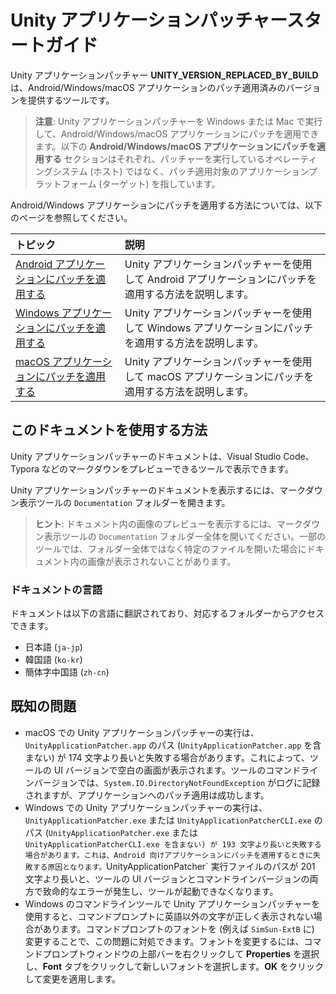 # Unity アプリケーションパッチャースタートガイド

Unity アプリケーションパッチャー __UNITY_VERSION_REPLACED_BY_BUILD__ は、Android/Windows/macOS アプリケーションのパッチ適用済みのバージョンを提供するツールです。

> **注意**: Unity アプリケーションパッチャーを Windows または Mac で実行して、Android/Windows/macOS アプリケーションにパッチを適用できます。以下の **Android/Windows/macOS アプリケーションにパッチを適用する** セクションはそれぞれ、パッチャーを実行しているオペレーティングシステム (ホスト) ではなく、パッチ適用対象のアプリケーションプラットフォーム (ターゲット) を指しています。

Android/Windows アプリケーションにパッチを適用する方法については、以下のページを参照してください。

| **トピック** | **説明** |
| :-------- | :-------------- |
| [Android アプリケーションにパッチを適用する](patch-android-applications.md)| Unity アプリケーションパッチャーを使用して Android アプリケーションにパッチを適用する方法を説明します。|
| [Windows アプリケーションにパッチを適用する](patch-windows-applications.md)| Unity アプリケーションパッチャーを使用して Windows アプリケーションにパッチを適用する方法を説明します。|
| [macOS アプリケーションにパッチを適用する](patch-macos-applications.md)| Unity アプリケーションパッチャーを使用して macOS アプリケーションにパッチを適用する方法を説明します。|

## このドキュメントを使用する方法

Unity アプリケーションパッチャーのドキュメントは、Visual Studio Code、Typora などのマークダウンをプレビューできるツールで表示できます。

Unity アプリケーションパッチャーのドキュメントを表示するには、マークダウン表示ツールの `Documentation` フォルダーを開きます。

> **ヒント**: ドキュメント内の画像のプレビューを表示するには、マークダウン表示ツールの `Documentation` フォルダー全体を開いてください。一部のツールでは、フォルダー全体ではなく特定のファイルを開いた場合にドキュメント内の画像が表示されないことがあります。

### ドキュメントの言語

ドキュメントは以下の言語に翻訳されており、対応するフォルダーからアクセスできます。 

* 日本語 (`ja-jp`)
* 韓国語 (`ko-kr`)
* 簡体字中国語 (`zh-cn`)

## 既知の問題

- macOS での Unity アプリケーションパッチャーの実行は、`UnityApplicationPatcher.app` のパス (`UnityApplicationPatcher.app` を含まない) が 174 文字より長いと失敗する場合があります。これによって、ツールの UI バージョンで空白の画面が表示されます。ツールのコマンドラインバージョンでは、`System.IO.DirectoryNotFoundException` がログに記録されますが、アプリケーションへのパッチ適用は成功します。
- Windows での Unity アプリケーションパッチャーの実行は、`UnityApplicationPatcher.exe` または `UnityApplicationPatcherCLI.exe` のパス (`UnityApplicationPatcher.exe` または `UnityApplicationPatcherCLI.exe を含まない) が 193 文字より長いと失敗する場合があります。これは、Android 向けアプリケーションにパッチを適用するときに失敗する原因となります。`UnityApplicationPatcher` 実行ファイルのパスが 201 文字より長いと、ツールの UI バージョンとコマンドラインバージョンの両方で致命的なエラーが発生し、ツールが起動できなくなります。
- Windows のコマンドラインツールで Unity アプリケーションパッチャーを使用すると、コマンドプロンプトに英語以外の文字が正しく表示されない場合があります。コマンドプロンプトのフォントを (例えば `SimSun-ExtB` に) 変更することで、この問題に対処できます。フォントを変更するには、コマンドプロンプトウィンドウの上部バーを右クリックして **Properties** を選択し、**Font** タブをクリックして新しいフォントを選択します。**OK** をクリックして変更を適用します。
